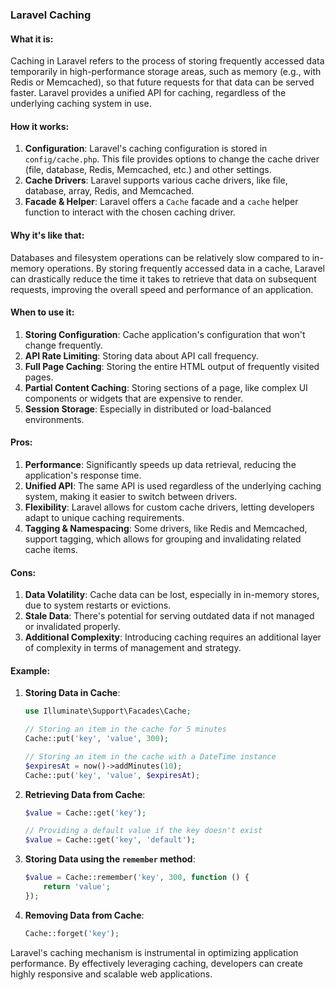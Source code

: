 ### Laravel Caching

#### What it is:
Caching in Laravel refers to the process of storing frequently accessed data temporarily in high-performance storage areas, such as memory (e.g., with Redis or Memcached), so that future requests for that data can be served faster. Laravel provides a unified API for caching, regardless of the underlying caching system in use.

#### How it works:
1. **Configuration**: Laravel's caching configuration is stored in `config/cache.php`. This file provides options to change the cache driver (file, database, Redis, Memcached, etc.) and other settings.
2. **Cache Drivers**: Laravel supports various cache drivers, like file, database, array, Redis, and Memcached.
3. **Facade & Helper**: Laravel offers a `Cache` facade and a `cache` helper function to interact with the chosen caching driver.

#### Why it's like that:
Databases and filesystem operations can be relatively slow compared to in-memory operations. By storing frequently accessed data in a cache, Laravel can drastically reduce the time it takes to retrieve that data on subsequent requests, improving the overall speed and performance of an application.

#### When to use it:
1. **Storing Configuration**: Cache application's configuration that won't change frequently.
2. **API Rate Limiting**: Storing data about API call frequency.
3. **Full Page Caching**: Storing the entire HTML output of frequently visited pages.
4. **Partial Content Caching**: Storing sections of a page, like complex UI components or widgets that are expensive to render.
5. **Session Storage**: Especially in distributed or load-balanced environments.

#### Pros:
1. **Performance**: Significantly speeds up data retrieval, reducing the application's response time.
2. **Unified API**: The same API is used regardless of the underlying caching system, making it easier to switch between drivers.
3. **Flexibility**: Laravel allows for custom cache drivers, letting developers adapt to unique caching requirements.
4. **Tagging & Namespacing**: Some drivers, like Redis and Memcached, support tagging, which allows for grouping and invalidating related cache items.

#### Cons:
1. **Data Volatility**: Cache data can be lost, especially in in-memory stores, due to system restarts or evictions.
2. **Stale Data**: There's potential for serving outdated data if not managed or invalidated properly.
3. **Additional Complexity**: Introducing caching requires an additional layer of complexity in terms of management and strategy.

#### Example:

1. **Storing Data in Cache**:
   ```php
   use Illuminate\Support\Facades\Cache;

   // Storing an item in the cache for 5 minutes
   Cache::put('key', 'value', 300);

   // Storing an item in the cache with a DateTime instance
   $expiresAt = now()->addMinutes(10);
   Cache::put('key', 'value', $expiresAt);
   ```

2. **Retrieving Data from Cache**:
   ```php
   $value = Cache::get('key');

   // Providing a default value if the key doesn't exist
   $value = Cache::get('key', 'default');
   ```

3. **Storing Data using the `remember` method**:
   ```php
   $value = Cache::remember('key', 300, function () {
       return 'value';
   });
   ```

4. **Removing Data from Cache**:
   ```php
   Cache::forget('key');
   ```

Laravel's caching mechanism is instrumental in optimizing application performance. By effectively leveraging caching, developers can create highly responsive and scalable web applications.
